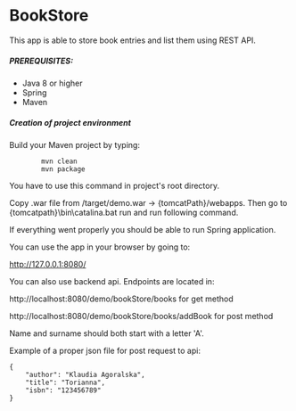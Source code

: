 # BookStore

This app is able to store book entries and list them using REST API.

##### PREREQUISITES:
- Java 8 or higher
- Spring
- Maven

##### Creation of project environment

Build your Maven project by typing:

            mvn clean
            mvn package

You have to use this command in project's root directory.

Copy .war file from /target/demo.war -> {tomcatPath}/webapps.
Then go to {tomcatpath}\bin\catalina.bat run and run following command.

If everything went properly you should be able to run Spring application.

You can use the app in your browser by going to:

http://127.0.0.1:8080/

You can also use backend api. Endpoints are located in:

http://localhost:8080/demo/bookStore/books for get method

http://localhost:8080/demo/bookStore/books/addBook for post method

Name and surname should both start with a letter 'A'. 

Example of a proper json file for post request to api: 

    {
        "author": "Klaudia Agoralska",
        "title": "Torianna",
        "isbn": "123456789"
    }
